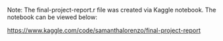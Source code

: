 Note: The final-project-report.r file was created via Kaggle notebook. The notebook can be viewed below:

https://www.kaggle.com/code/samanthalorenzo/final-project-report
